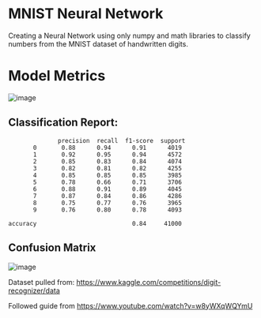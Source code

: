 # MNIST Neural Network
Creating a Neural Network using only numpy and math libraries to classify numbers from the MNIST dataset of handwritten digits. 



# Model Metrics
![image](https://github.com/user-attachments/assets/a5eab6c6-6289-4d16-97f1-0cc28ef81326)

## Classification Report:

                  precision  recall  f1-score  support
           0       0.88      0.94      0.91      4019
           1       0.92      0.95      0.94      4572
           2       0.85      0.83      0.84      4074
           3       0.82      0.81      0.82      4255
           4       0.85      0.85      0.85      3985
           5       0.78      0.66      0.71      3706
           6       0.88      0.91      0.89      4045
           7       0.87      0.84      0.86      4286
           8       0.75      0.77      0.76      3965
           9       0.76      0.80      0.78      4093

    accuracy                           0.84     41000

## Confusion Matrix 
![image](https://github.com/user-attachments/assets/4b6df117-3c57-493a-8ce9-84b2b67656f6)

Dataset pulled from: https://www.kaggle.com/competitions/digit-recognizer/data

Followed guide from https://www.youtube.com/watch?v=w8yWXqWQYmU
